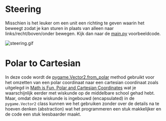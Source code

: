# Steering

Misschien is het leuker om een unit een richting te geven waarin het
beweegt zodat je kan sturen in plaats van alleen naar
links/recht/boven/onder bewegen. Kijk dan naar de [main.py](main.py)
voorbeeldcode.

![steering.gif](steering.gif)


# Polar to Cartesian

In deze code wordt de
[pygame.Vector2.from_polar](https://www.pygame.org/docs/ref/math.html#pygame.math.Vector2.from_polar)
method gebruikt voor het omzetten van een polar coordinaat naar een
cartesian coordinaat zoals uitgelegd in [Math is Fun, Polar and
Cartesian
Coordinates](https://www.mathsisfun.com/polar-cartesian-coordinates.html) wat je waarschijnlijk eerder met wiskunde op de middelbare school gehad
hebt. Maar, omdat deze wiskunde is ingebouwd (encapsulated) in de
`pygame.Vector2` class kunnen we het gebruiken zonder over de details
na te hoeven denken (abstraction) wat het programmeren een stuk
makkelijker en de code een stuk leesbaarder maakt.
